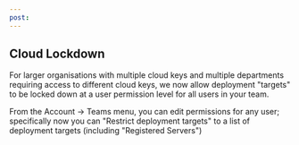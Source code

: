 ```yaml
---
post: 
---
```


## Cloud Lockdown

For larger organisations with multiple cloud keys and multiple departments requiring access to different cloud keys, we now allow deployment "targets" to be locked down at a user permission level for all users in your team. 

From the Account -> Teams menu, you can edit permissions for any user; specifically now you can "Restrict deployment targets" to a list of deployment targets (including "Registered Servers")
